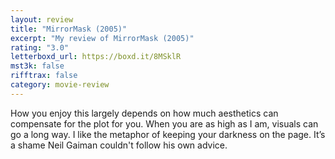 ```yaml
---
layout: review
title: "MirrorMask (2005)"
excerpt: "My review of MirrorMask (2005)"
rating: "3.0"
letterboxd_url: https://boxd.it/8MSklR
mst3k: false
rifftrax: false
category: movie-review
---
```


How you enjoy this largely depends on how much aesthetics can compensate for the plot for you. When you are as high as I am, visuals can go a long way. I like the metaphor of keeping your darkness on the page. It’s a shame Neil Gaiman couldn't follow his own advice.
